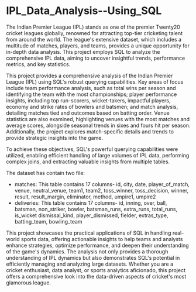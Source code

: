 # IPL_Data_Analysis--Using_SQL
The Indian Premier League (IPL) stands as one of the premier Twenty20 cricket leagues globally, renowned for attracting top-tier cricketing talent from around the world. The league's extensive dataset, which includes a multitude of matches, players, and teams, provides a unique opportunity for in-depth data analysis. This project employs SQL to analyze the comprehensive IPL data, aiming to uncover insightful trends, performance metrics, and key statistics.

This project provides a comprehensive analysis of the Indian Premier League (IPL) using SQL's robust querying capabilities. Key areas of focus include team performance analysis, such as total wins per season and identifying the team with the most championships; player performance insights, including top run-scorers, wicket-takers, impactful players, economy and strike rates of bowlers and batsmen; and match analysis, detailing matches tied and outcomes based on batting order. Venue statistics are also examined, highlighting venues with the most matches and average scores, alongside seasonal trends in sixes and fours hit per season. Additionally, the project explores match-specific details and trends to provide strategic insights into the game.

To achieve these objectives, SQL's powerful querying capabilities were utilized, enabling efficient handling of large volumes of IPL data, performing complex joins, and extracting valuable insights from multiple tables.

The dataset has contain two file:
- matches: This table contains 17 columns- id, city,	date,	player_of_match,	venue,	neutral_venue,	team1,	team2,	toss_winner,	toss_decision,	winner,	result,	result_margin,	eliminator,	method,	umpire1,	umpire2
- deliveries: This table contains 17 columns- id,	inning,	over,	ball,	batsman,	non_striker,	bowler,	batsman_runs,	extra_runs,	total_runs,	is_wicket	dismissal_kind,	player_dismissed,	fielder,	extras_type,	batting_team,	bowling_team

This project showcases the practical applications of SQL in handling real-world sports data, offering actionable insights to help teams and analysts enhance strategies, optimize performance, and deepen their understanding of the game's dynamics. The analysis not only provides a thorough understanding of IPL dynamics but also demonstrates SQL's potential in efficiently managing and analyzing large datasets. Whether you are a cricket enthusiast, data analyst, or sports analytics aficionado, this project offers a comprehensive look into the data-driven aspects of cricket's most glamorous league.
